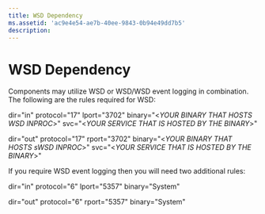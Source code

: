 ```yaml
---
title: WSD Dependency
ms.assetid: 'ac9e4e54-ae7b-40ee-9843-0b94e49dd7b5'
description: 
---
```


# WSD Dependency

Components may utilize WSD or WSD/WSD event logging in combination. The following are the rules required for WSD:

dir="in" protocol="17" lport="3702" binary="&lt;*YOUR BINARY THAT HOSTS WSD INPROC*&gt;" svc="&lt;*YOUR SERVICE THAT IS HOSTED BY THE BINARY*&gt;"

dir="out" protocol="17" rport="3702" binary="&lt;*YOUR BINARY THAT HOSTS sWSD INPROC*&gt;" svc="&lt;*YOUR SERVICE THAT IS HOSTED BY THE BINARY*&gt;"

If you require WSD event logging then you will need two additional rules:

dir="in" protocol="6" lport="5357" binary="System"

dir="out" protocol="6" rport="5357" binary="System"

 

 




